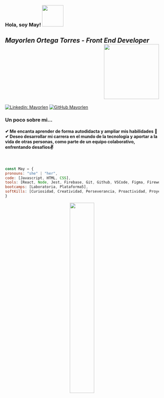 <h3> Hola, soy May! <img src="https://media0.giphy.com/media/lTS1DjozKdTKhpH6lv/giphy.gif" width="70"><h3>
<h2><em>Mayorlen Ortega Torres - Front End Developer </em> <div align="right"><img src="https://media3.giphy.com/media/ZDTbix65Me1YDNLDF3/giphy.gif" width="180"></h2>
 
  [![Linkedin: Mayorlen](https://img.shields.io/badge/-Mayorlen-blue?style=flat-square&logo=Linkedin&logoColor=white&link=linkedin.com/in/mayorlen)](http://www.linkedin.com/in/mayorlen)
[![GitHub Mayorlen](https://img.shields.io/github/followers/mayorlenO?label=follow&style=social)](https://github.com/MayorlenO)
  
  
  <h3> Un poco sobre mi...</h3>
  <h4> ✔ Me encanta aprender de forma autodidacta y ampliar mis habilidades 💪 <br>
✔ Deseo  desarrollar mi carrera en el mundo de la tecnología y aportar a la vida de otras personas, como parte de un equipo colaborativo, enfrentando desafíos✌ <br>
  </h4>


 <br>
  
  
  ```javascript
const May = {
  pronouns: "she" | "her",
  code: [Javascript, HTML, CSS],
  tools: [React, Node, Jest, Firebase, Git, Github, VSCode, Figma, Fireworks, Adobe Premiere],
  bootcamps: [Laboratoria, Plataforma5],
  softKills: [Curiosidad, Creatividad, Perseverancia, Proactividad, Proyectos]
}
```
  <div align="center"><img src="https://media1.giphy.com/media/eFa9FOD2roNEGFcSc5/giphy.gif" width="40%"></div>


